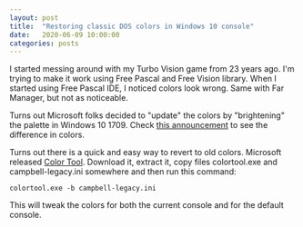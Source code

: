 ```yaml
---
layout: post
title:  "Restoring classic DOS colors in Windows 10 console"
date:   2020-06-09 10:00:00
categories: posts
---
```


I started messing around with my Turbo Vision game from 23 years ago.
I'm trying to make it work using Free Pascal and Free Vision library.
When I started using Free Pascal IDE, I noticed colors look wrong.
Same with Far Manager, but not as noticeable.

Turns out Microsoft folks decided to "update" the colors by "brightening" the palette in Windows 10 1709.
Check [this announcement](https://devblogs.microsoft.com/commandline/updating-the-windows-console-colors/)
to see the difference in colors. 

Turns out there is a quick and easy way to revert to old colors.
Microsoft released [Color Tool](https://github.com/microsoft/terminal/releases/tag/1708.14008).
Download it, extract it, copy files colortool.exe and campbell-legacy.ini somewhere
and then run this command:

    colortool.exe -b campbell-legacy.ini

This will tweak the colors for both the current console and for the default console.
